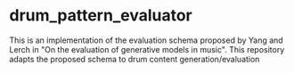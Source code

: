 # drum_pattern_evaluator
This is an implementation of the evaluation schema proposed by Yang and Lerch in "On the evaluation of generative models in music". This repository adapts the proposed schema to drum content generation/evaluation
